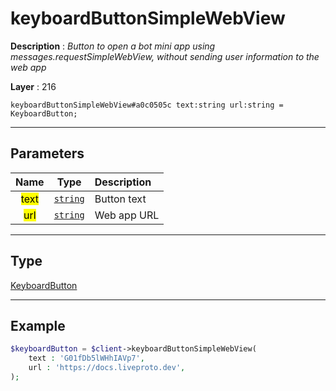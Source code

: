 # keyboardButtonSimpleWebView

**Description** : *Button to open a bot mini app using messages\.requestSimpleWebView, without sending user information to the web app*

**Layer** : 216

```tl
keyboardButtonSimpleWebView#a0c0505c text:string url:string = KeyboardButton;
```

---

## Parameters

| Name | Type | Description |
| :---: | :---: | :--- |
| <mark>text</mark> | [`string`](type/string) | Button text |
| <mark>url</mark> | [`string`](type/string) | Web app URL |

---

## Type

[KeyboardButton](type/KeyboardButton)

---

## Example

```php
$keyboardButton = $client->keyboardButtonSimpleWebView(
	text : 'G01fDb5lWHhIAVp7',
	url : 'https://docs.liveproto.dev',
);
```